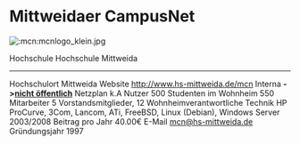 # Mittweidaer CampusNet

![:mcn:mcnlogo_klein.jpg](mcn/mcnlogo_klein.jpg)

  Hochschule              Hochschule Mittweida
  ----------------------- -----------------------------------------------------------------------------------
  Hochschulort            Mittweida
  Website                 <http://www.hs-mittweida.de/mcn>
  Interna                 **-\>[nicht öffentlich](/intern/studnetze/mcn)**
  Netzplan                k.A
  Nutzer                  500
  Studenten im Wohnheim   550
  Mitarbeiter             5 Vorstandsmitglieder, 12 Wohnheimverantwortliche
  Technik                 HP ProCurve, 3Com, Lancom, ATi, FreeBSD, Linux (Debian), Windows Server 2003/2008
  Beitrag pro Jahr        40.00€
  E-Mail                  <mcn@hs-mittweida.de>
  Gründungsjahr           1997
